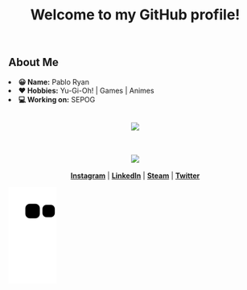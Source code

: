 <h1 align="center">Welcome to my GitHub profile!</h1>

<br>

<h2> About Me </h2>
  <li><strong> 😀 Name:</strong> Pablo Ryan</li>
  <li><strong> ❤ Hobbies:</strong> Yu-Gi-Oh! | Games | Animes</li>
  <li><strong> 💻 Working on:</strong> SEPOG</li>

<br>

<p align="center">
<a href="https://github.com/Sutanrrier"><img src="https://github-readme-stats.vercel.app/api/top-langs/?username=Sutanrrier&layout=compact&langs_count=7&theme=dracula"/
</a></p>

<br>

<p align="center">
 <a href="https://github.com/Sutanrrier"><img src="https://github-readme-stats.vercel.app/api?username=Sutanrrier&theme=dracula&include_all_commits=true&show_icons=true&count_private=false"></a>
</p>
 
 <p align="center">
  <strong><a href="https://www.instagram.com/sutanrrier/">Instagram</a></strong> |
  <strong><a href="https://www.linkedin.com/in/pablo-ryan">LinkedIn</a></strong> |
  <strong><a href="https://steamcommunity.com/id/sutanrrier">Steam</a></strong> |
  <strong><a href="https://twitter.com/sutanrrier">Twitter</a></strong>
</p>

![Snake animation](https://github.com/Sutanrrier/Sutanrrier/blob/output/github-contribution-grid-snake.svg)
